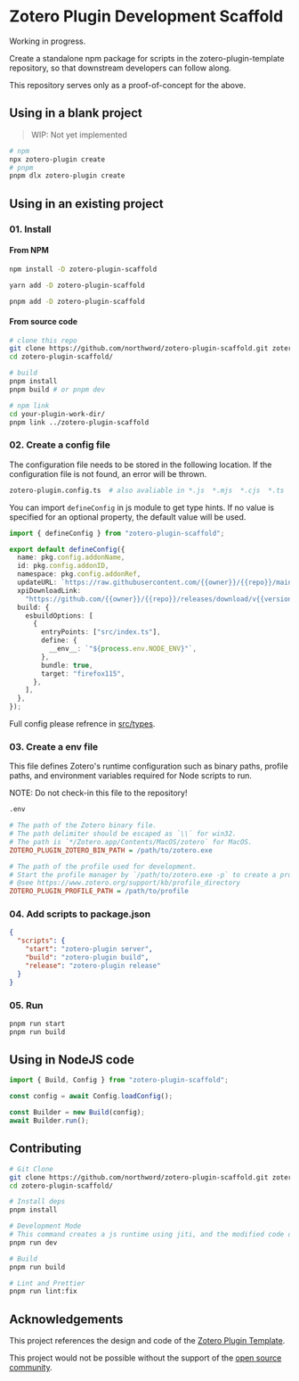 # Zotero Plugin Development Scaffold

Working in progress.

Create a standalone npm package for scripts in the zotero-plugin-template repository, so that downstream developers can follow along.

This repository serves only as a proof-of-concept for the above.

## Using in a blank project

> WIP: Not yet implemented

```bash
# npm
npx zotero-plugin create
# pnpm
pnpm dlx zotero-plugin create
```

## Using in an existing project

### 01. Install

#### From NPM

```bash
npm install -D zotero-plugin-scaffold

yarn add -D zotero-plugin-scaffold

pnpm add -D zotero-plugin-scaffold
```

#### From source code

```bash
# clone this repo
git clone https://github.com/northword/zotero-plugin-scaffold.git zotero-plugin-scaffold/
cd zotero-plugin-scaffold/

# build
pnpm install
pnpm build # or pnpm dev

# npm link
cd your-plugin-work-dir/
pnpm link ../zotero-plugin-scaffold
```

### 02. Create a config file

The configuration file needs to be stored in the following location. If the configuration file is not found, an error will be thrown.

```bash
zotero-plugin.config.ts  # also avaliable in *.js  *.mjs  *.cjs  *.ts
```

You can import `defineConfig` in js module to get type hints. If no value is specified for an optional property, the default value will be used.

```ts
import { defineConfig } from "zotero-plugin-scaffold";

export default defineConfig({
  name: pkg.config.addonName,
  id: pkg.config.addonID,
  namespace: pkg.config.addonRef,
  updateURL: `https://raw.githubusercontent.com/{{owner}}/{{repo}}/main/update.json`,
  xpiDownloadLink:
    "https://github.com/{{owner}}/{{repo}}/releases/download/v{{version}}/{{xpiName}}.xpi",
  build: {
    esbuildOptions: [
      {
        entryPoints: ["src/index.ts"],
        define: {
          __env__: `"${process.env.NODE_ENV}"`,
        },
        bundle: true,
        target: "firefox115",
      },
    ],
  },
});
```

Full config please refrence in [src/types](./src/types/index.ts).

### 03. Create a env file

This file defines Zotero's runtime configuration such as binary paths, profile paths, and environment variables required for Node scripts to run.

NOTE: Do not check-in this file to the repository!

```bash
.env
```

```ini
# The path of the Zotero binary file.
# The path delimiter should be escaped as `\\` for win32.
# The path is `*/Zotero.app/Contents/MacOS/zotero` for MacOS.
ZOTERO_PLUGIN_ZOTERO_BIN_PATH = /path/to/zotero.exe

# The path of the profile used for development.
# Start the profile manager by `/path/to/zotero.exe -p` to create a profile for development.
# @see https://www.zotero.org/support/kb/profile_directory
ZOTERO_PLUGIN_PROFILE_PATH = /path/to/profile
```

### 04. Add scripts to package.json

```json
{
  "scripts": {
    "start": "zotero-plugin server",
    "build": "zotero-plugin build",
    "release": "zotero-plugin release"
  }
}
```

### 05. Run

```bash
pnpm run start
pnpm run build
```

## Using in NodeJS code

```ts
import { Build, Config } from "zotero-plugin-scaffold";

const config = await Config.loadConfig();

const Builder = new Build(config);
await Builder.run();
```

## Contributing

```bash
# Git Clone
git clone https://github.com/northword/zotero-plugin-scaffold.git zotero-plugin-scaffold
cd zotero-plugin-scaffold/

# Install deps
pnpm install

# Development Mode
# This command creates a js runtime using jiti, and the modified code does not need to be built again.
pnpm run dev

# Build
pnpm run build

# Lint and Prettier
pnpm run lint:fix
```

## Acknowledgements

This project references the design and code of the [Zotero Plugin Template](https://github.com/windingwind/zotero-plugin-template).

This project would not be possible without the support of the [open source community](https://github.com/northword/zotero-plugin-scaffold/network/dependencies).
